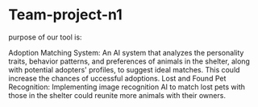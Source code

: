 # Team-project-n1

purpose of our tool is:

Adoption Matching System: An AI system that analyzes the personality traits, behavior patterns, and preferences of animals in the shelter, along with potential adopters' profiles, to suggest ideal matches. This could increase the chances of uccessful adoptions.
Lost and Found Pet Recognition: Implementing image recognition AI to match lost pets with those in the shelter could reunite more animals with their owners.
